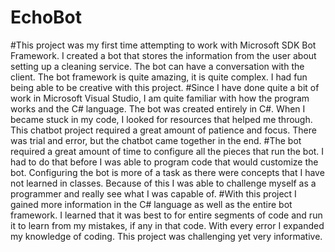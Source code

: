 # EchoBot

#This project was my first time attempting to work with Microsoft SDK Bot Framework. I created a bot that stores the information from the user about setting up a cleaning service. The bot can have a conversation with the client. The bot framework is quite amazing, it is quite complex. I had fun being able to be creative with this project. 
#Since I have done quite a bit of work in Microsoft Visual Studio, I am quite familiar with how the program works and the C# language. The bot was created entirely in C#. When I became stuck in my code, I looked for resources that helped me through. This chatbot project required a great amount of patience and focus. There was trial and error, but the chatbot came together in the end. 
#The bot required a great amount of time to configure all the pieces that run the bot. I had to do that before I was able to program code that would customize the bot. Configuring the bot is more of a task as there were concepts that I have not learned in classes. Because of this I was able to challenge myself as a programmer and really see what I was capable of. 
#With this project I gained more information in the C# language as well as the entire bot framework. I learned that it was best to for entire segments of code and run it to learn from  my mistakes, if any in that code. With every error I expanded my knowledge of coding. This project was challenging yet very informative. 

